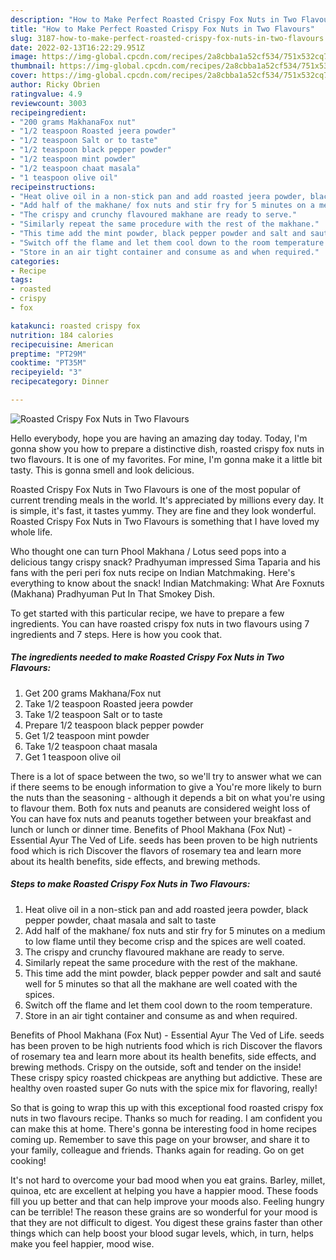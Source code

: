 ```yaml
---
description: "How to Make Perfect Roasted Crispy Fox Nuts in Two Flavours"
title: "How to Make Perfect Roasted Crispy Fox Nuts in Two Flavours"
slug: 3187-how-to-make-perfect-roasted-crispy-fox-nuts-in-two-flavours
date: 2022-02-13T16:22:29.951Z
image: https://img-global.cpcdn.com/recipes/2a8cbba1a52cf534/751x532cq70/roasted-crispy-fox-nuts-in-two-flavours-recipe-main-photo.jpg
thumbnail: https://img-global.cpcdn.com/recipes/2a8cbba1a52cf534/751x532cq70/roasted-crispy-fox-nuts-in-two-flavours-recipe-main-photo.jpg
cover: https://img-global.cpcdn.com/recipes/2a8cbba1a52cf534/751x532cq70/roasted-crispy-fox-nuts-in-two-flavours-recipe-main-photo.jpg
author: Ricky Obrien
ratingvalue: 4.9
reviewcount: 3003
recipeingredient:
- "200 grams MakhanaFox nut"
- "1/2 teaspoon Roasted jeera powder"
- "1/2 teaspoon Salt or to taste"
- "1/2 teaspoon black pepper powder"
- "1/2 teaspoon mint powder"
- "1/2 teaspoon chaat masala"
- "1 teaspoon olive oil"
recipeinstructions:
- "Heat olive oil in a non-stick pan and add roasted jeera powder, black pepper powder, chaat masala and salt to taste"
- "Add half of the makhane/ fox nuts and stir fry for 5 minutes on a medium to low flame until they become crisp and the spices are well coated."
- "The crispy and crunchy flavoured makhane are ready to serve."
- "Similarly repeat the same procedure with the rest of the makhane."
- "This time add the mint powder, black pepper powder and salt and sauté well for 5 minutes so that all the makhane are well coated with the spices."
- "Switch off the flame and let them cool down to the room temperature."
- "Store in an air tight container and consume as and when required."
categories:
- Recipe
tags:
- roasted
- crispy
- fox

katakunci: roasted crispy fox 
nutrition: 184 calories
recipecuisine: American
preptime: "PT29M"
cooktime: "PT35M"
recipeyield: "3"
recipecategory: Dinner

---
```



![Roasted Crispy Fox Nuts in Two Flavours](https://img-global.cpcdn.com/recipes/2a8cbba1a52cf534/751x532cq70/roasted-crispy-fox-nuts-in-two-flavours-recipe-main-photo.jpg)

Hello everybody, hope you are having an amazing day today. Today, I'm gonna show you how to prepare a distinctive dish, roasted crispy fox nuts in two flavours. It is one of my favorites. For mine, I'm gonna make it a little bit tasty. This is gonna smell and look delicious.

Roasted Crispy Fox Nuts in Two Flavours is one of the most popular of current trending meals in the world. It's appreciated by millions every day. It is simple, it's fast, it tastes yummy. They are fine and they look wonderful. Roasted Crispy Fox Nuts in Two Flavours is something that I have loved my whole life.

Who thought one can turn Phool Makhana / Lotus seed pops into a delicious tangy crispy snack? Pradhyuman impressed Sima Taparia and his fans with the peri peri fox nuts recipe on Indian Matchmaking. Here&#39;s everything to know about the snack! Indian Matchmaking: What Are Foxnuts (Makhana) Pradhyuman Put In That Smokey Dish.


To get started with this particular recipe, we have to prepare a few ingredients. You can have roasted crispy fox nuts in two flavours using 7 ingredients and 7 steps. Here is how you cook that.

<!--inarticleads1-->

##### The ingredients needed to make Roasted Crispy Fox Nuts in Two Flavours:

1. Get 200 grams Makhana/Fox nut
1. Take 1/2 teaspoon Roasted jeera powder
1. Take 1/2 teaspoon Salt or to taste
1. Prepare 1/2 teaspoon black pepper powder
1. Get 1/2 teaspoon mint powder
1. Take 1/2 teaspoon chaat masala
1. Get 1 teaspoon olive oil


There is a lot of space between the two, so we&#39;ll try to answer what we can if there seems to be enough information to give a You&#39;re more likely to burn the nuts than the seasoning - although it depends a bit on what you&#39;re using to flavour them. Both fox nuts and peanuts are considered weight loss of You can have fox nuts and peanuts together between your breakfast and lunch or lunch or dinner time. Benefits of Phool Makhana (Fox Nut) - Essential Ayur The Ved of Life. seeds has been proven to be high nutrients food which is rich Discover the flavors of rosemary tea and learn more about its health benefits, side effects, and brewing methods. 

<!--inarticleads2-->

##### Steps to make Roasted Crispy Fox Nuts in Two Flavours:

1. Heat olive oil in a non-stick pan and add roasted jeera powder, black pepper powder, chaat masala and salt to taste
1. Add half of the makhane/ fox nuts and stir fry for 5 minutes on a medium to low flame until they become crisp and the spices are well coated.
1. The crispy and crunchy flavoured makhane are ready to serve.
1. Similarly repeat the same procedure with the rest of the makhane.
1. This time add the mint powder, black pepper powder and salt and sauté well for 5 minutes so that all the makhane are well coated with the spices.
1. Switch off the flame and let them cool down to the room temperature.
1. Store in an air tight container and consume as and when required.


Benefits of Phool Makhana (Fox Nut) - Essential Ayur The Ved of Life. seeds has been proven to be high nutrients food which is rich Discover the flavors of rosemary tea and learn more about its health benefits, side effects, and brewing methods. Crispy on the outside, soft and tender on the inside! These crispy spicy roasted chickpeas are anything but addictive. These are healthy oven roasted super Go nuts with the spice mix for flavoring, really! 

So that is going to wrap this up with this exceptional food roasted crispy fox nuts in two flavours recipe. Thanks so much for reading. I am confident you can make this at home. There's gonna be interesting food in home recipes coming up. Remember to save this page on your browser, and share it to your family, colleague and friends. Thanks again for reading. Go on get cooking!

It's not hard to overcome your bad mood when you eat grains. Barley, millet, quinoa, etc are excellent at helping you have a happier mood. These foods fill you up better and that can help improve your moods also. Feeling hungry can be terrible! The reason these grains are so wonderful for your mood is that they are not difficult to digest. You digest these grains faster than other things which can help boost your blood sugar levels, which, in turn, helps make you feel happier, mood wise.
